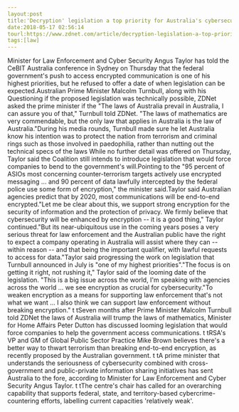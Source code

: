 ```yaml
---
layout:post
title:'Decryption' legislation a top priority for Australia's cybersecurity minister
date:2018-05-17 02:56:14
tourl:https://www.zdnet.com/article/decryption-legislation-a-top-priority-for-australias-cybersecurity-minister/
tags:[law]
---
```

Minister for Law Enforcement and Cyber Security Angus Taylor has told the CeBIT Australia conference in Sydney on Thursday that the federal government's push to access encrypted communication is one of his highest priorities, but he refused to offer a date of when legislation can be expected.Australian Prime Minister Malcolm Turnbull, along with his Questioning if the proposed legislation was technically possible, ZDNet asked the prime minister if the "The laws of Australia prevail in Australia, I can assure you of that," Turnbull told ZDNet. "The laws of mathematics are very commendable, but the only law that applies in Australia is the law of Australia."During his media rounds, Turnbull made sure he let Australia know his intention was to protect the nation from terrorism and criminal rings such as those involved in paedophilia, rather than nutting out the technical specs of the laws While no further detail was offered on Thursday, Taylor said the Coalition still intends to introduce legislation that would force companies to bend to the government's will.Pointing to the "95 percent of ASIOs most concerning counter-terrorism targets actively use encrypted messaging ... and 90 percent of data lawfully intercepted by the federal police use some form of encryption," the minister said.Taylor said Australian agencies predict that by 2020, most communications will be end-to-end encrypted."Let me be clear about this, we support strong encryption for the security of information and the protection of privacy. We firmly believe that cybersecurity will be enhanced by encryption -- it is a good thing," Taylor continued."But its near-ubiquitous use in the coming years poses a very serious threat for law enforcement and the Australian public have the right to expect a company operating in Australia will assist where they can -- within reason -- and that being the important qualifier, with lawful requests to access for data."Taylor said progressing the work on legislation that Turnbull announced in July is "one of my highest priorities"."The focus is on getting it right, not rushing it," Taylor said of the looming date of the legislation. "This is a big issue across the world, I'm speaking with agencies across the world ... we see encryption as crucial for cybersecurity."To weaken encryption as a means for supporting law enforcement that's not what we want ... I also think we can support law enforcement without breaking encryption." t tSeven months after Prime Minister Malcolm Turnbull told ZDNet the laws of Australia will trump the laws of mathematics, Minister for Home Affairs Peter Dutton has discussed looming legislation that would force companies to help the government access communications. t tRSA's VP and GM of Global Public Sector Practice Mike Brown believes there's a better way to thwart terrorism than breaking end-to-end encryption, as recently proposed by the Australian government. t tA prime minister that understands the seriousness of cybersecurity combined with cross-government and public-private information sharing initiatives has sent Australia to the fore, according to Minister for Law Enforcement and Cyber Security Angus Taylor. t tThe centre's chair has called for an overarching capability that supports federal, state, and territory-based cybercrime-countering efforts, labelling current capacities 'relatively weak'.